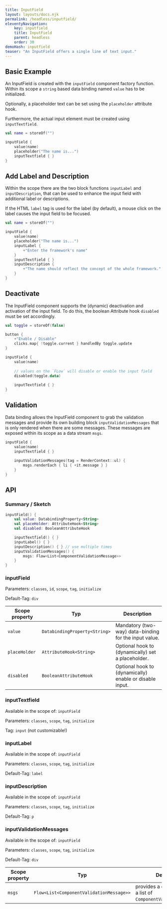 ```yaml
---
title: InputField
layout: layouts/docs.njk
permalink: /headless/inputfield/
eleventyNavigation:
    key: inputfield
    title: InputField
    parent: headless
    order: 30
demoHash: inputfield
teaser: "An InputField offers a single line of text input."
---
```


## Basic Example

An InputField is created with the `inputField` component factory function. Within its scope a `string` based data
binding named `value` has to be initialized.

Optionally, a placeholder text can be set using the `placeholder` attribute hook.

Furthermore, the actual input element must be created using `inputTextfield`.

```kotlin
val name = storeOf("")

inputField {
    value(name)
    placeholder("The name is...")
    inputTextfield { }
}
```

## Add Label and Description

Within the scope there are the two block functions `inputLabel` and `inputDescription`, that can be used to enhance the
input field with additional label or descriptions.

If the HTML `label` tag is used for the label (by default), a mouse click on the label causes the input field to be
focused.

```kotlin
val name = storeOf("")

inputField {
    value(name)
    placeholder("The name is...")
    inputLabel {
        +"Enter the framework's name"
    }
    inputTextfield { }
    inputDescription {
        +"The name should reflect the concept of the whole framework."
    }
}
```

## Deactivate

The InputField component supports the (dynamic) deactivation and activation of the input field. To do this, the boolean
Attribute hook `disabled` must be set accordingly.

```kotlin
val toggle = storeOf(false) 

button {
    +"Enable / Disable"
    clicks.map{ !toggle.current } handledBy toggle.update
}

inputField {
    value(name)
    
    // values on the `FLow` will disable or enable the input field
    disabled(toggle.data)
    
    inputTextfield { }
}
```

## Validation

Data binding allows the InputField component to grab the validation messages and provide its own building
block `inputValidationMessages` that is only rendered when there are some messages. These messages are exposed within
its scope as a data stream `msgs`.

```kotlin
inputField {
    value(name)
    inputTextfield { }
    
    inputValidationMessages(tag = RenderContext::ul) {
        msgs.renderEach { li { +it.message } }
    }
}
```

## API

### Summary / Sketch
```kotlin
inputField() {
    val value: DatabindingProperty<String>
    val placeHolder: AttributeHook<String>
    val disabled: BooleanAttributeHook

    inputTextfield() { }
    inputLabel() { }
    inputDescription() { } // use multiple times
    inputValidationMessages() { 
        msgs: Flow<List<ComponentValidationMessage>>
    }
}
```

### inputField

Parameters: `classes`, `id`, `scope`, `tag`, `initialize`

Default-Tag: `div`

| Scope property | Typ                           | Description                                             |
|----------------|-------------------------------|---------------------------------------------------------|
| `value`        | `DatabindingProperty<String>` | Mandatory (two-way) data-binding for the input value.   |
| `placeHolder`  | `AttributeHook<String>`       | Optional hook to (dynamically) set a placeholder.       |
| `disabled`     | `BooleanAttributeHook`        | Optional hook to (dynamically) enable or disable input. |


### inputTextfield

Available in the scope of: `inputField`

Parameters: `classes`, `scope`, `tag`, `initialize`

Tag: `input` (not customizable!)


### inputLabel

Available in the scope of: `inputField`

Parameters: `classes`, `scope`, `tag`, `initialize`

Default-Tag: `label`


### inputDescription

Available in the scope of: `inputField`

Parameters: `classes`, `scope`, `tag`, `initialize`

Default-Tag: `p`


### inputValidationMessages

Available in the scope of: `inputField`

Parameters: `classes`, `scope`, `tag`, `initialize`

Default-Tag: `div`

| Scope property | Typ                                      | Description                                                           |
|----------------|------------------------------------------|-----------------------------------------------------------------------|
| `msgs`         | `Flow<List<ComponentValidationMessage>>` | provides a data stream with a list of ``ComponentValidationMessage``s |

